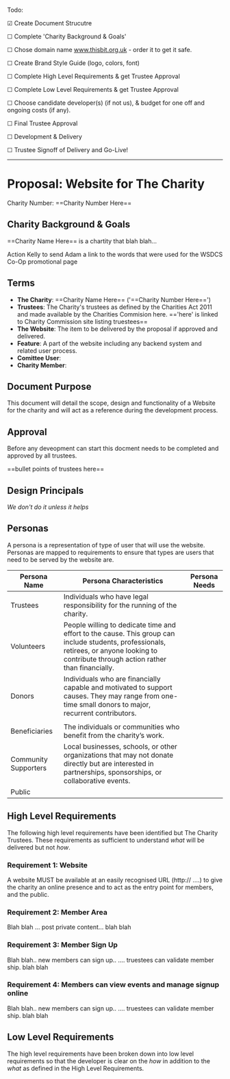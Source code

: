 Todo:

☑ Create Document Strucutre

☐ Complete 'Charity Background & Goals'

☐ Chose domain name www.thisbit.org.uk - order it to get it safe.

☐ Create Brand Style Guide (logo, colors, font)

☐ Complete High Level Requirements & get Trustee Approval

☐ Complete Low Level Requirements  & get Trustee Approval

☐ Choose candidate developer(s) (if not us), & budget for one off and ongoing costs (if any).

☐ Final Trustee Approval 

☐ Development & Delivery

☐ Trustee Signoff of Delivery and Go-Live!



------------




# Proposal: Website for The Charity

Charity Number: ==Charity Number Here==



## Charity Background & Goals

==Charity Name Here== is a chartity that blah blah...

Action Kelly to send Adam a link to the words that were used for the WSDCS Co-Op promotional page

## Terms

- **The Charity**: ==Charity Name Here== ('==Charity Number Here==')
- **Trustees**: The Charity's trustees as defined by the Charities Act 2011 and made available by the Charities Commision here. =='here' is linked to Charity Commission site listing truestees==
- **The Website**: The item to be delivered by the proposal if approved and delivered.
- **Feature**: A part of the website including any backend system and related user process.
- **Comittee User**:
- **Charity Member**:





## Document Purpose

This document will detail the scope, design and functionality of a Website for the charity and will act as a reference during the development process.

## Approval

Before any deveopment can start this docment needs to be completed and approved by all trustees.

==bullet points of trustees here==

## Design Principals

*We don't do it unless it helps*



## Personas

A persona is a representation of type of user that will use the website. Personas are mapped to requirements to ensure that types are users that need to be served by the website are.



| Persona Name         | Persona Characteristics                                      | Persona Needs |
| -------------------- | ------------------------------------------------------------ | ------------- |
| Trustees             | Individuals who have legal responsibility for the running of the charity. |               |
| Volunteers           | People willing to dedicate time and effort to the cause. This group can include students, professionals, retirees, or anyone looking to contribute through action rather than financially. |               |
| Donors               | Individuals who are financially capable and motivated to support causes. They may range from one-time small donors to major, recurrent contributors. |               |
|                      |                                                              |               |
| Beneficiaries        | The individuals or communities who benefit from the charity’s work. |               |
| Community Supporters | Local businesses, schools, or other organizations that may not donate directly but are interested in partnerships, sponsorships, or collaborative events. |               |
| Public               |                                                              |               |



## High Level Requirements


The following high level requirements have been identified but The Charity Trustees. These requirements as sufficient to understand *what* will be delivered but not *how*. 

### Requirement 1: Website

A website MUST be available at an easily recognised URL (http:// ....) to give the charity an online presence and to act as the entry point for members, and the public.

### **Requirement 2: Member Area**

Blah blah ... post private content... blah blah

### Requirement 3: Member Sign Up

Blah blah.. new members can sign up.. .... truestees can validate member ship. blah blah

### Requirement 4: Members can view events and manage signup online

Blah blah.. new members can sign up.. .... truestees can validate member ship. blah blah

## Low Level Requirements

The high level requirements have been broken down into low level requirements so that the developer is clear on the *how* in addition to the *what* as defined in the High Level Requirements.



